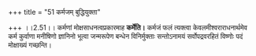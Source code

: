 +++
title = "51 कर्मजम् बुद्धियुक्ता"

+++
।।2.51।। कर्मणां मोक्षसाधनत्वप्रकारमाह **कर्मेति।** कर्मजं फलं
त्यक्त्वा केवलमीश्वराराधनार्थमेव कर्म कुर्वाणा मनीषिणो ज्ञानिनो भूत्वा
जन्मरूपेण बन्धेन विनिर्मुक्ताः सन्तोऽनामयं सर्वोपद्रवरहितं विष्णोः पदं
मोक्षाख्यं गच्छन्ति।  
